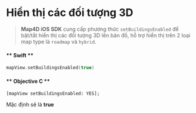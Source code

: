 # Hiển thị các đối tượng 3D

> **Map4D iOS SDK** cung cấp phương thức `setBuildingsEnabled` để bật/tắt hiển thị các đối tượng 3D lên bản đồ, hỗ trợ hiển thị trên 2 loại map type là `roadmap` và `hybrid`.

<!-- tabs:start -->

#### ** Swift **

```swift
mapView.setBuildingsEnabled(true)
```

#### ** Objective C **

```objc
[mapView setBuildingsEnabled: YES];
```

<!-- tabs:end -->

Mặc định sẽ là **true**